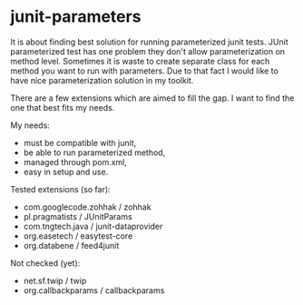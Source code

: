 junit-parameters
================

It is about finding best solution for running parameterized junit tests. JUnit parameterized test has one problem they don't allow parameterization on method level. Sometimes it is waste to create separate class for each method you want to run with parameters. Due to that fact I would like to have nice parameterization solution in my toolkit.

There are a few extensions which are aimed to fill the gap. I want to find the one that best fits my needs.

My needs:
- must be compatible with junit,
- be able to run parameterized method,
- managed through pom.xml,
- easy in setup and use.

Tested extensions (so far):
- com.googlecode.zohhak / zohhak
- pl.pragmatists / JUnitParams
- com.tngtech.java / junit-dataprovider
- org.easetech / easytest-core
- org.databene / feed4junit

Not checked (yet):
- net.sf.twip / twip
- org.callbackparams / callbackparams
